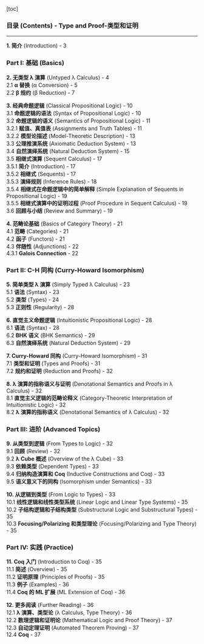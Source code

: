 [toc]

### 目录 (Contents) - **Type and Proof-类型和证明**

---

**1. 简介** (Introduction) - 3

### **Part I: 基础 (Basics)**

**2. 无类型 λ 演算** (Untyped λ Calculus) - 4  
2.1 **α 替换** (α Conversion) - 5  
2.2 **β 规约** (β Reduction) - 7

**3. 经典命题逻辑** (Classical Propositional Logic) - 10  
3.1 **命题逻辑的语法** (Syntax of Propositional Logic) - 10  
3.2 **命题逻辑的语义** (Semantics of Propositional Logic) - 11  
3.2.1 **赋值、真值表** (Assignments and Truth Tables) - 11  
3.2.2 **模型论描述** (Model-Theoretic Description) - 13  
3.3 **公理推演系统** (Axiomatic Deduction System) - 13  
3.4 **自然演绎系统** (Natural Deduction System) - 15  
3.5 **相继式演算** (Sequent Calculus) - 17  
3.5.1 **简介** (Introduction) - 17  
3.5.2 **相继式** (Sequents) - 17  
3.5.3 **演绎规则** (Inference Rules) - 18  
3.5.4 **相继式在命题逻辑中的简单解释** (Simple Explanation of Sequents in Propositional Logic) - 19  
3.5.5 **相继式演算中的证明过程** (Proof Procedure in Sequent Calculus) - 19  
3.6 **回顾与小结** (Review and Summary) - 19

**4. 范畴论基础** (Basics of Category Theory) - 21  
4.1 **范畴** (Categories) - 21  
4.2 **函子** (Functors) - 21  
4.3 **伴随性** (Adjunctions) - 22  
4.3.1 **Galois Connection** - 22

### **Part II: C-H 同构 (Curry-Howard Isomorphism)**

**5. 简单类型 λ 演算** (Simply Typed λ Calculus) - 23  
5.1 **语法** (Syntax) - 23  
5.2 **类型** (Types) - 24  
5.3 **正则性** (Regularity) - 28

**6. 直觉主义命题逻辑** (Intuitionistic Propositional Logic) - 28  
6.1 **语法** (Syntax) - 28  
6.2 **BHK 语义** (BHK Semantics) - 29  
6.3 **自然演绎系统** (Natural Deduction System) - 29

**7. Curry-Howard 同构** (Curry-Howard Isomorphism) - 31  
7.1 **类型和证明** (Types and Proofs) - 31  
7.2 **规约和证明** (Reduction and Proofs) - 32

**8. λ 演算的指称语义与证明** (Denotational Semantics and Proofs in λ Calculus) - 32  
8.1 **直觉主义逻辑的范畴论释义** (Category-Theoretic Interpretation of Intuitionistic Logic) - 32  
8.2 **λ 演算的指称语义** (Denotational Semantics of λ Calculus) - 32

### **Part III: 进阶 (Advanced Topics)**

**9. 从类型到逻辑** (From Types to Logic) - 32  
9.1 **回顾** (Review) - 32  
9.2 **λ Cube 概述** (Overview of the λ Cube) - 33  
9.3 **依赖类型** (Dependent Types) - 33  
9.4 **归纳构造演算和 Coq** (Inductive Constructions and Coq) - 33  
9.5 **语义意义下的同构** (Isomorphism under Semantics) - 33

**10. 从逻辑到类型** (From Logic to Types) - 33  
10.1 **线性逻辑和线性类型系统** (Linear Logic and Linear Type Systems) - 35  
10.2 **子结构逻辑和子结构类型** (Substructural Logic and Substructural Types) - 35  
10.3 **Focusing/Polarizing 和类型理论** (Focusing/Polarizing and Type Theory) - 35

### **Part IV: 实践 (Practice)**

**11. Coq 入门** (Introduction to Coq) - 35  
11.1 **简述** (Overview) - 35  
11.2 **证明原理** (Principles of Proofs) - 35  
11.3 **例子** (Examples) - 36  
11.4 **Coq 的 ML 扩展** (ML Extension of Coq) - 36

**12. 更多阅读** (Further Reading) - 36  
12.1 **λ 演算、类型论** (λ Calculus, Type Theory) - 36  
12.2 **数理逻辑和证明论** (Mathematical Logic and Proof Theory) - 37  
12.3 **自动定理证明** (Automated Theorem Proving) - 37  
12.4 **Coq** - 37